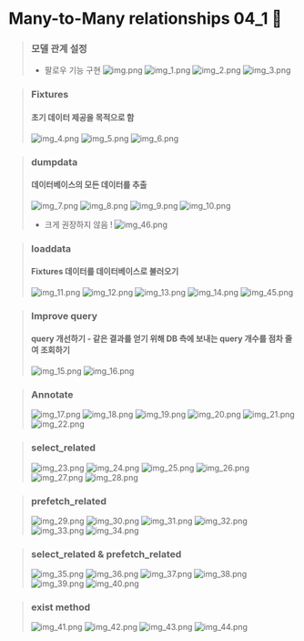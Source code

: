# Many-to-Many relationships 04_1 🚀


> ### 모델 관계 설정
> - 팔로우 기능 구현
> ![img.png](images/img.png)
> ![img_1.png](images/img_1.png)
> ![img_2.png](images/img_2.png)
> ![img_3.png](images/img_3.png)

> ### Fixtures
> #### 초기 데이터 제공을 목적으로 함
> ![img_4.png](images/img_4.png)
> ![img_5.png](images/img_5.png)
> ![img_6.png](images/img_6.png)

> ### dumpdata
> #### 데이터베이스의 모든 데이터를 추출
> ![img_7.png](images/img_7.png)
> ![img_8.png](images/img_8.png)
> ![img_9.png](images/img_9.png)
> ![img_10.png](images/img_10.png)
> - 크게 권장하지 않음 !
> ![img_46.png](images/img_46.png)

> ### loaddata
> #### Fixtures 데이터를 데이터베이스로 불러오기
> ![img_11.png](images/img_11.png)
> ![img_12.png](images/img_12.png)
> ![img_13.png](images/img_13.png)
> ![img_14.png](images/img_14.png)
> ![img_45.png](images/img_45.png)

> ### Improve query
> #### query 개선하기 - 같은 결과를 얻기 위해 DB 측에 보내는 query 개수를 점차 줄여 조회하기
> ![img_15.png](images/img_15.png)
> ![img_16.png](images/img_16.png)

> ### Annotate
> ![img_17.png](images/img_17.png)
> ![img_18.png](images/img_18.png)
> ![img_19.png](images/img_19.png)
> ![img_20.png](images/img_20.png)
> ![img_21.png](images/img_21.png)
> ![img_22.png](images/img_22.png)

> ### select_related
> ![img_23.png](images/img_23.png)
> ![img_24.png](images/img_24.png)
> ![img_25.png](images/img_25.png)
> ![img_26.png](images/img_26.png)
> ![img_27.png](images/img_27.png)
> ![img_28.png](images/img_28.png)

> ### prefetch_related
> ![img_29.png](images/img_29.png)
> ![img_30.png](images/img_30.png)
> ![img_31.png](images/img_31.png)
> ![img_32.png](images/img_32.png)
> ![img_33.png](images/img_33.png)
> ![img_34.png](images/img_34.png)

> ### select_related & prefetch_related
> ![img_35.png](images/img_35.png)
> ![img_36.png](images/img_36.png)
> ![img_37.png](images/img_37.png)
> ![img_38.png](images/img_38.png)
> ![img_39.png](images/img_39.png)
> ![img_40.png](images/img_40.png)

> ### exist method
> ![img_41.png](images/img_41.png)
> ![img_42.png](images/img_42.png)
> ![img_43.png](images/img_43.png)
> ![img_44.png](images/img_44.png)